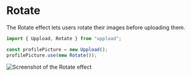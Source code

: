 # Rotate

The Rotate effect lets users rotate their images before uploading them. 

```ts
import { Uppload, Rotate } from "uppload";

const profilePicture = new Uppload();
profilePicture.use(new Rotate());
```

![Screenshot of the Rotate effect](/assets/screenshots/rotate.png)
